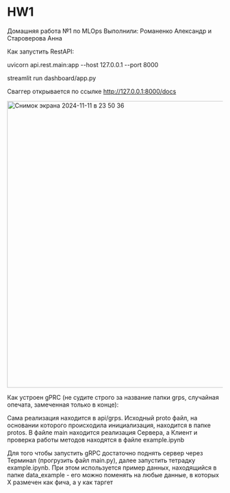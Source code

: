 # HW1
Домашняя работа №1 по MLOps
Выполнили: Романенко Александр и Староверова Анна

Как запустить RestAPI:

uvicorn api.rest.main:app --host 127.0.0.1 --port 8000

streamlit run dashboard/app.py

Сваггер открывается по ссылке http://127.0.0.1:8000/docs

<img width="669" alt="Снимок экрана 2024-11-11 в 23 50 36" src="https://github.com/user-attachments/assets/6f10d708-803b-4f48-b0f1-b1c7562c9312">


Как устроен gPRC (не судите строго за название папки grps, случайная опечата, замеченная только в конце):

Сама реализация находится в api/grps. Исходный proto файл, на основании которого происходила инициализация, находится в папке protos. В файле main находится реализация Сервера, а Клиент и проверка работы методов находятся в файле example.ipynb

Для того чтобы запустить gRPC достаточно поднять сервер через Терминал (прогрузить файл main.py), далее запустить тетрадку example.ipynb. При этом используется пример данных, находящийся в папке data_example - его можно поменять на любые данные, в которых X размечен как фича, а y как таргет
